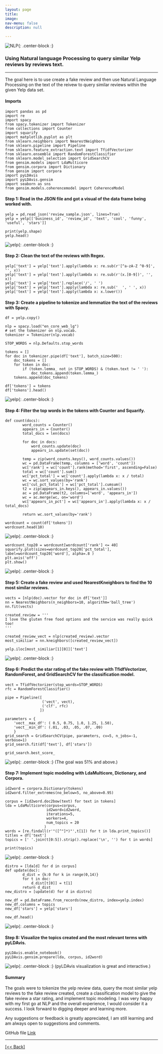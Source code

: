 ```yaml
---
layout: page
title:
image: 
nav-menu: false
description: null

---
```


![NLP](https://github.com/CVanchieri/DSPortfolio/blob/gh-pages/assets/images/nlp.jpg){: .center-block :}

### Using Natural language Processing to query similar Yelp reviews by reviews text.

---

The goal here is to use create a fake review and then use Natural Language Processing on the text of the reivew to query similar reviews within the given Yelp data set. 

#### Imports
```
import pandas as pd
import re
import spacy 
from spacy.tokenizer import Tokenizer
from collections import Counter
import squarify
import matplotlib.pyplot as plt
from sklearn.neighbors import NearestNeighbors
from sklearn.pipeline import Pipeline
from sklearn.feature_extraction.text import TfidfVectorizer
from sklearn.ensemble import RandomForestClassifier
from sklearn.model_selection import GridSearchCV
from gensim.models import LdaMulticore
from gensim.corpora import Dictionary
from gensim import corpora
import pyLDAvis
import pyLDAvis.gensim
import seaborn as sns
from gensim.models.coherencemodel import CoherenceModel
```

#### Step 1: Read in the JSON file and got a visual of the data frame being worked with.
```
yelp = pd.read_json('review_sample.json', lines=True)
yelp = yelp[['business_id', 'review_id', 'text', 'cool', 'funny', 'useful', 'stars']]
```
```
print(yelp.shape)
yelp.head()
```
![yelp](https://github.com/CVanchieri/DSPortfolio/blob/gh-pages/assets/images/yelp1.png){: .center-block :}

#### Step 2: Clean the text of the reviews with Regex.
```
yelp['text'] = yelp['text'].apply(lambda x: re.sub(r'[^a-zA-Z ^0-9]', '', x))
yelp['text'] = yelp['text'].apply(lambda x: re.sub(r'(x.[0-9])', '', x))
yelp['text'] = yelp['text'].replace('/', ' ') 
yelp['text'] = yelp['text'].apply(lambda x: re.sub('  ', ' ', x))
yelp['text'] = yelp['text'].apply(lambda x: x.lower())

```

#### Step 3: Create a pipeline to tokenize and lemmatize the text of the reviews with Spacy.
```
df = yelp.copy()
```
```
nlp = spacy.load("en_core_web_lg")
# set the tokenizer on nlp.vocab.
tokenizer = Tokenizer(nlp.vocab)
```
```
STOP_WORDS = nlp.Defaults.stop_words
```
```
tokens = []
for doc in tokenizer.pipe(df['text'], batch_size=500):
    doc_tokens = []
    for token in doc:
        if (token.lemma_ not in STOP_WORDS) & (token.text != ' '):
            doc_tokens.append(token.lemma_)
    tokens.append(doc_tokens)
```
```
df['tokens'] = tokens
df['tokens'].head()
```
![yelp](https://github.com/CVanchieri/DSPortfolio/blob/gh-pages/assets/images/yelp2.png){: .center-block :}


#### Step 4: Filter the top words in the tokens with Counter and Squarify.
```
def count(docs):
        word_counts = Counter()
        appears_in = Counter()
        total_docs = len(docs)

        for doc in docs:
            word_counts.update(doc)
            appears_in.update(set(doc))
            
        temp = zip(word_counts.keys(), word_counts.values())       
        wc = pd.DataFrame(temp, columns = ['word', 'count'])
        wc['rank'] = wc['count'].rank(method='first', ascending=False)
        total = wc['count'].sum()
        wc['pct_total'] = wc['count'].apply(lambda x: x / total)       
        wc = wc.sort_values(by='rank')
        wc['cul_pct_total'] = wc['pct_total'].cumsum()
        t2 = zip(appears_in.keys(), appears_in.values())
        ac = pd.DataFrame(t2, columns=['word', 'appears_in'])
        wc = ac.merge(wc, on='word')
        wc['appears_in_pct'] = wc['appears_in'].apply(lambda x: x / total_docs)
        
        return wc.sort_values(by='rank')
```
```
wordcount = count(df['tokens'])
wordcount.head(10)
```
![yelp](https://github.com/CVanchieri/DSPortfolio/blob/gh-pages/assets/images/yelp3.png){: .center-block :}
``` 
wordcount_top20 = wordcount[wordcount['rank'] <= 40]
squarify.plot(sizes=wordcount_top20['pct_total'], label=wordcount_top20['word'], alpha=.8 )
plt.axis('off')
plt.show()
```
![yelp](https://github.com/CVanchieri/DSPortfolio/blob/gh-pages/assets/images/yelp4.png){: .center-block :}

#### Step 5: Create a fake review and used NearestKneighbors to find the 10 most similar reviews.
```
vects = [nlp(doc).vector for doc in df['text']]
nn = NearestNeighbors(n_neighbors=10, algorithm='ball_tree')
nn.fit(vects)
```
```
created_review = '''
I love the gluten free food options and the service was really quick too!
'''
```
```
created_review_vect = nlp(created_review).vector
most_similiar = nn.kneighbors([created_review_vect])
```
```
yelp.iloc[most_similiar[1][0]]['text']
```
![yelp](https://github.com/CVanchieri/DSPortfolio/blob/gh-pages/assets/images/yelp5.png){: .center-block :}

#### Step 6: Predict the star rating of the fake review with TfidfVectorizer, RandomForest, and GridSearchCV for the classification model.
```
vect = TfidfVectorizer(stop_words=STOP_WORDS)
rfc = RandomForestClassifier()
```
```
pipe = Pipeline([
                 ('vect', vect),
                 ('clf', rfc)                
                ])
```
```
parameters = {
    'vect__max_df': ( 0.5, 0.75, 1.0, 1.25, 1.50),
    'vect__min_df': (.01, .03, .05, .07, .09)
    }
grid_search = GridSearchCV(pipe, parameters, cv=5, n_jobs=-1, verbose=1)
grid_search.fit(df['text'], df['stars'])
```
```
grid_search.best_score_
```
![yelp](https://github.com/CVanchieri/DSPortfolio/blob/gh-pages/assets/images/yelp6.png){: .center-block :}
(The goal was 51% and above.)

#### Step 7: Implement topic modeling with LdaMulticore, Dictionary, and Corpora.
```
id2word = corpora.Dictionary(tokens)
id2word.filter_extremes(no_below=5, no_above=0.95)

```
```
corpus = [id2word.doc2bow(text) for text in tokens]
lda = LdaMulticore(corpus=corpus,
                   id2word=id2word,
                   iterations=5,
                   workers=4,
                   num_topics = 20
                  )
words = [re.findall(r'"([^"]*)"',t[1]) for t in lda.print_topics()]
titles = df['text']
topics = [' '.join(t[0:5]).strip().replace('\n', '') for t in words]                  
```
```
print(topics)
```
![yelp](https://github.com/CVanchieri/DSPortfolio/blob/gh-pages/assets/images/yelp8.png){: .center-block :}
```
distro = [lda[d] for d in corpus]
def update(doc):
        d_dist = {k:0 for k in range(0,14)}
        for t in doc:
            d_dist[t[0]] = t[1]
        return d_dist
new_distro = [update(d) for d in distro]
```
```
new_df = pd.DataFrame.from_records(new_distro, index=yelp.index)
new_df.columns = topics
new_df['stars'] = yelp['stars']
```
```
new_df.head()
```
![yelp](https://github.com/CVanchieri/DSPortfolio/blob/gh-pages/assets/images/yelp9.png){: .center-block :}

#### Step 8: Visualize the topics created and the most relevant terms with pyLDAvis.
```
pyLDAvis.enable_notebook()
pyLDAvis.gensim.prepare(lda, corpus, id2word)
```
![yelp](https://github.com/CVanchieri/DSPortfolio/blob/gh-pages/assets/images/yelp10.png){: .center-block :}
(pyLDAvis visualization is great and interactive.)

#### Summary
The goals were to tokenize the yelp review data, query the most similar yelp reviews to the fake review created, create a classification model to give the fake review a star rating, and implement topic modeling.
I was very happy with my first go at NLP and the overall experience, I would consider it a success. I look forward to digging deeper and learning more.

Any suggestions or feedback is greatly appreciated, I am still learning and am always open to suggestions and comments.

GitHub file
[Link]({{'https://github.com/CVanchieri/CVanchieri.github.io/blob/master/_data/YelpNLPQueryReviewsPost/YelpNLPQueryReviewsPost.ipynb'}})






---
[[<< Back]](https://cvanchieri.github.io/DSPortfolio/a_machinelearning.html)

